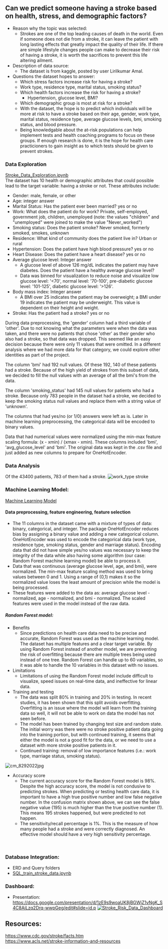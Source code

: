 ## Can we predict someone having a stroke based on health, stress, and demographic factors?
* Reason why the topic was selected:
    * Strokes are one of the top leading causes of death in the world. Even if someone does not die from a stroke, it can leave the patient with long lasting effects that greatly impact the quality of their life. If there are simple lifestyle changes people can make to decrease their risk of having a stroke, it is worth the sacrifices to prevent this life altering ailment.  
* Description of data source:
    * The dataset is from kaggle, posted by user Lirilkumar Amal.
* Questions the dataset hopes to answer:
    * Which stress factors increase risk for having a stroke?
	* Work type, residence type, marital status, smoking status?
    * Which health factors increase the risk for having a stroke?
    	* Hypertension, glucose level, BMI?
    * Which demographic group is most at risk for a stroke?
    * With the dataset, the hope is to predict which individuals will be more at risk to have a stroke based on their age, gender, work type, marital status, residence type, average glucose levels, bmi, smoking status, and blood pressure. 
    * Being knowledgable about the at-risk populations can help implement tests and health coaching programs to focus on these groups. If enough research is done, it is the hope for health care practicioners to gain insight as to which tests should be given to prevent strokes. 

### Data Exploration
[Stroke_Data_Exploration.ipynb](https://github.com/sadayas/strokerisks/blob/main/Stroke_Data_Exploration.ipynb) </br>
The dataset has 10 health or demographic attributes that could possible lead to the target variable: having a stroke or not. 
These attributes include:
* Gender: male, female, or other
* Age: integer answer
* Marital Status: Has the patient ever been married? yes or no
* Work: What does the patient do for work? Private, self-employed, government job, children, unemployed (note: the values "children" and "unemployed" were joined to make the value "Never_worked")
* Smoking status: Does the patient smoke? Never smoked, formerly smoked, smokes, unknown
* Residence: What kind of community does the patient live in? Urban or rural
* Hypertension: Does the patient have high blood pressure? yes or no
* Heart Disease: Does the patient have a heart disease? yes or no
* Average glucose level: Integer answer 
    * A glucose level of above 126 mg/dL indicates the patient may have diabetes. Does the patient have a healthy average glucose level? 
    * Data was binned for visualization to reduce noise and visualize low glucose level: '<70', normal level: '70-100', pre-diabetic glucose level: '101-125', diabetic glucose level: '>126'.
* Body mass index: Integer answer
    * A BMI over 25 indicates the patient may be overweight; a BMI under 19 indicates the patient may be underweight. This value is dependent on their height and weight. 
* Stroke: Has the patient had a stroke? yes or no

During data preprocessing, the 'gender' column had a third variable of 'other'. Due to not knowing what the parameters were when the data was taken, and there were no patients that chose 'other' as their gender who also had a stroke, so that data was dropped. This seemed like an easy decision because there were only 11 values that were omitted. In a different analysis where we had more data for that category, we could explore other identities as part of the project.

The column 'bmi' had 192 null values. Of these 192, 140 of these patients had a stroke. Because of the high yield of strokes from this subset of data, we decided to fill the null values with an average of all the bmi's from the data.

The column 'smoking_status' had 145 null values for patients who had a stroke. Because only 783 people in the dataset had a stroke, we decided to keep the smoking status null values and replace them with a string value of 'unknown'. 

The columns that had yes/no (or 1/0) answers were left as is. Later in machine learning preprocessing, the categorical data will be encoded to binary values.

Data that had numerical values were normalized using the min-max feature scaling formula: (x - xmin) / (xmax - xmin). These columns included 'bmi', 'avg_glucose_level' and 'bmi'. The original data was kept in the .csv file and just added as new columns to prepare for OneHotEncoder. 


### Data Analysis
Of the 43400 patients, 783 of them had a stroke. 
![work_type stroke](https://user-images.githubusercontent.com/98570777/187815599-bfbf94cb-b8a0-44b8-973c-475c75aa392d.jpg)
</br>


### Machine Learning Model:
[Machine Learning Model](https://github.com/sadayas/strokerisks/blob/main/scaleandmachinelearn-CURRENT.ipynb)</br>
#### Data preprocessing, feature engineering, feature selection
* The 11 columns in the dataset came with a mixture of types of data: binary, categorical, and integer. The package OneHotEncoder reduces bias by assigning a binary value and adding a new categorical column. OneHotEncoder was used to encode the categorical data (work type, residence type, smoking status, gender and marriage status). Encoding data that did not have simple yes/no values was necessary to keep the integrity of the data while also having some algorithm (our case: Random Forest machine learning model) be able to process it. 
* Data that was continuous (average glucose level, age, and bmi), were normalized. The min-max feature scaling method was used to bring values between 0 and 1. Using a range of (0,1) makes it so the normalized value loses the least amount of precision while the model is being processed.  
* These features were added to the data as: average glucose level - normalized, age - normalized, and bmi - normalized. The scaled features were used in the model instead of the raw data.

##### Random Forest model:
* Benefits
	* Since predictions on health care data need to be precise and accurate, Random Forest was used as the machine learning model. The dataset has multiple 		features and a clear target variable. By using Random Forest instead of another model, we are preventing the risk of overfitting because there are 		multiple trees being used instead of one tree. Random Forest can handle up to 60 variables, so it was able to handle the 10 variables in this dataset with 		no issues. 
* Limitations
	* Limitations of using the Random Forest model include difficult to visualize, speed issues on real-time data, and ineffective for linear data. 
* Training and testing
    * The data was split 80% in training and 20% in testing. In recent studies, it has been shown that this split avoids overfitting. Overfitting is an issue where the model will learn from the training data so well, it will not be able to work on data the model has not seen before.   
     * The model has been trained by changing test size and random state. The initial worry was there were no stroke positive patient data going into the training portion, but with continued training, it seems that either the model is not a good fit for the data, or we need to use a dataset with more stroke positive patients in it.  
    * Continued training: removal of low importance features (i.e.: work type, marriage status, smoking status).

![cm_8292022jpg](https://user-images.githubusercontent.com/98570777/187367755-0bae716a-034a-4911-9ee9-cc66c3d641d8.jpg)
* Accuracy score
    * The current accuracy score for the Random Forest model is 98%. Despite the high accuracy score, the model is not condusive to predicting strokes. When predicting or testing health care data, it is important to have a high true positive number and low false negative number. In the confusion matrix shown above, we can see the false negative value (195) is much higher than the true positive number (1). This means 195 strokes happened, but were predicted to not happen. 
    * The sensitivity/recall percentage is 1%. This is the measure of how many people had a stroke and were correctly diagnosed. An effective model should have a very high sensitivity percentage. 
</br>

### Database Integration:
* ERD and Query folders
* [SQL_train_stroke_data.ipynb](https://github.com/sadayas/strokerisks/blob/main/SQL_train_stroke_data.ipynb)

### Dashboard:
* Presentation: https://docs.google.com/presentation/d/1zE9s9woaUK8jBGWjZ1vNgK_S4C8AiLzq2Drq-wwpGeg/edit#slide=id.p
[![Stroke_Risk_Data_Dashboard](https://user-images.githubusercontent.com/98570777/187893540-858bb4bb-448f-4df4-b689-77cc60a250dd.png)](https://public.tableau.com/app/profile/vienna.rynerson/viz/StrokeRisk_16619322782310/StrokeRisk?publish=yes)


## Resources:
https://www.cdc.gov/stroke/facts.htm </br>
https://www.acls.net/stroke-information-and-resources </br>
